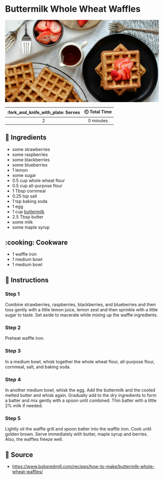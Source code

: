 # Buttermilk Whole Wheat Waffles

![Buttermilk Whole Wheat Waffles](../assets/images/buttermilk-whole-wheat-waffles.jpg)

| :fork_and_knife_with_plate: Serves | :timer_clock: Total Time |
|:----------------------------------:|:-----------------------: |
| 2 | 0 minutes |

## :salt: Ingredients

- some strawberries
- some raspberries
- some blackberries
- some blueberries
- 1 lemon
- some sugar
- 0.5 cup whole wheat flour
- 0.5 cup all-purpose flour
- 1 Tbsp cornmeal
- 0.25 tsp salt
- 1 tsp baking soda
- 1 egg
- 1 cup [buttermilk][1]
- 2.5 Tbsp butter
- some milk
- some maple syrup

## :cooking: Cookware

- 1 waffle iron
- 1 medium bowl
- 1 medium bowl

## :pencil: Instructions

### Step 1

Combine strawberries, raspberries, blackberries, and blueberries and then toss gently with a little lemon juice, lemon
zest and then sprinkle with a little sugar to taste. Set aside to macerate while mixing up the waffle ingredients.

### Step 2

Preheat waffle iron.

### Step 3

In a medium bowl, whisk together the whole wheat flour, all-purpose flour, cornmeal, salt, and baking soda.

### Step 4

In another medium bowl, whisk the egg. Add the buttermilk and the cooled melted butter and whisk again. Gradually add to
the dry ingredients to form a batter and mix gently with a spoon until combined. Thin batter with a little 2% milk if
needed.

### Step 5

Lightly oil the waffle grill and spoon batter into the waffle iron. Cook until golden brown. Serve immediately with
butter, maple syrup and berries. Also, the waffles freeze well.

## :link: Source

- <https://www.bobsredmill.com/recipes/how-to-make/buttermilk-whole-wheat-waffles/>

[1]: ../ingredients/buttermilk.md
